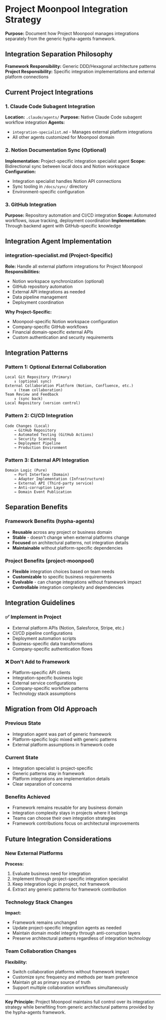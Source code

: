 # Project Moonpool Integration Strategy

**Purpose:** Document how Project Moonpool manages integrations separately from the generic hypha-agents framework.

## Integration Separation Philosophy

**Framework Responsibility:** Generic DDD/Hexagonal architecture patterns
**Project Responsibility:** Specific integration implementations and external platform connections

## Current Project Integrations

### 1. Claude Code Subagent Integration
**Location:** `.claude/agents/`
**Purpose:** Native Claude Code subagent workflow integration
**Agents:**
- `integration-specialist.md` - Manages external platform integrations
- All other agents customized for Moonpool domain

### 2. Notion Documentation Sync (Optional)
**Implementation:** Project-specific integration specialist agent
**Scope:** Bidirectional sync between local docs and Notion workspace
**Configuration:** 
- Integration specialist handles Notion API connections
- Sync tooling in `/docs/sync/` directory
- Environment-specific configuration

### 3. GitHub Integration  
**Purpose:** Repository automation and CI/CD integration
**Scope:** Automated workflows, issue tracking, deployment coordination
**Implementation:** Through backend agent with GitHub-specific knowledge

## Integration Agent Implementation

### integration-specialist.md (Project-Specific)
**Role:** Handle all external platform integrations for Project Moonpool
**Responsibilities:**
- Notion workspace synchronization (optional)
- GitHub repository automation
- External API integrations as needed
- Data pipeline management
- Deployment coordination

**Why Project-Specific:**
- Moonpool-specific Notion workspace configuration
- Company-specific GitHub workflows
- Financial domain-specific external APIs
- Custom authentication and security requirements

## Integration Patterns

### Pattern 1: Optional External Collaboration
```
Local Git Repository (Primary)
    ↕ (optional sync)
External Collaboration Platform (Notion, Confluence, etc.)
    ↕ (team collaboration)  
Team Review and Feedback
    ↕ (sync back)
Local Repository (version control)
```

### Pattern 2: CI/CD Integration
```
Code Changes (Local)
    → GitHub Repository
    → Automated Testing (GitHub Actions)
    → Security Scanning
    → Deployment Pipeline
    → Production Environment
```

### Pattern 3: External API Integration
```
Domain Logic (Pure)
    → Port Interface (Domain)
    → Adapter Implementation (Infrastructure)  
    → External API (Third-party service)
    → Anti-corruption Layer
    → Domain Event Publication
```

## Separation Benefits

### Framework Benefits (hypha-agents)
- **Reusable** across any project or business domain
- **Stable** - doesn't change when external platforms change
- **Focused** on architectural patterns, not integration details
- **Maintainable** without platform-specific dependencies

### Project Benefits (project-moonpool)
- **Flexible** integration choices based on team needs
- **Customizable** to specific business requirements
- **Evolvable** - can change integrations without framework impact
- **Controllable** integration complexity and dependencies

## Integration Guidelines

### ✅ Implement in Project
- External platform APIs (Notion, Salesforce, Stripe, etc.)
- CI/CD pipeline configurations
- Deployment automation scripts
- Business-specific data transformations
- Company-specific authentication flows

### ❌ Don't Add to Framework
- Platform-specific API clients
- Integration-specific business logic
- External service configurations
- Company-specific workflow patterns
- Technology stack assumptions

## Migration from Old Approach

### Previous State
- Integration agent was part of generic framework
- Platform-specific logic mixed with generic patterns
- External platform assumptions in framework code

### Current State  
- Integration specialist is project-specific
- Generic patterns stay in framework
- Platform integrations are implementation details
- Clear separation of concerns

### Benefits Achieved
- Framework remains reusable for any business domain
- Integration complexity stays in projects where it belongs
- Teams can choose their own integration strategies
- Framework contributions focus on architectural improvements

## Future Integration Considerations

### New External Platforms
**Process:**
1. Evaluate business need for integration
2. Implement through project-specific integration specialist
3. Keep integration logic in project, not framework
4. Extract any generic patterns for framework contribution

### Technology Stack Changes
**Impact:**
- Framework remains unchanged
- Update project-specific integration agents as needed
- Maintain domain model integrity through anti-corruption layers
- Preserve architectural patterns regardless of integration technology

### Team Collaboration Changes
**Flexibility:**
- Switch collaboration platforms without framework impact
- Customize sync frequency and methods per team preference
- Maintain git as primary source of truth
- Support multiple collaboration workflows simultaneously

---

**Key Principle:** Project Moonpool maintains full control over its integration strategy while benefiting from generic architectural patterns provided by the hypha-agents framework.